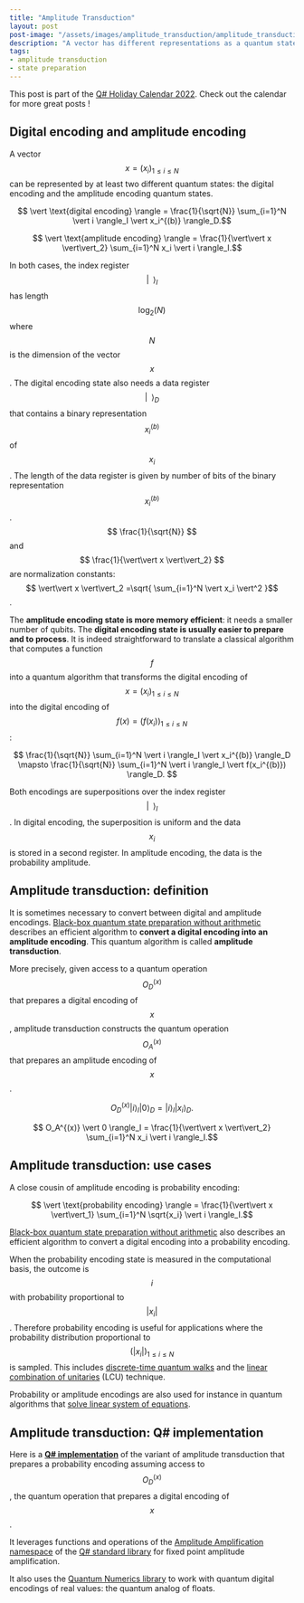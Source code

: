 ```yaml
---
title: "Amplitude Transduction"
layout: post
post-image: "/assets/images/amplitude_transduction/amplitude_transduction.jpg"
description: "A vector has different representations as a quantum state. Transforming one representation into another is extremly useful for some quantum algorithms. We describe the amplitude transduction quantum algorithm and link to its Q# implementation."
tags:
- amplitude transduction
- state preparation
---
```


This post is part of the [Q# Holiday Calendar 2022](https://devblogs.microsoft.com/qsharp/q-holiday-calendar-2022/). Check out the calendar for more great posts !

## Digital encoding and amplitude encoding

A vector $$ x = (x_i)_{1 \leq i \leq N} $$ can be represented by at least two different quantum states: the digital encoding and the amplitude encoding quantum states.

$$ \vert \text{digital encoding} \rangle = \frac{1}{\sqrt{N}} \sum_{i=1}^N \vert i \rangle_I \vert x_i^{(b)} \rangle_D.$$

$$ \vert \text{amplitude encoding} \rangle = \frac{1}{\vert\vert x \vert\vert_2} \sum_{i=1}^N x_i \vert i \rangle_I.$$

In both cases, the index register $$ \vert \,\,\, \rangle_I $$ has length $$ \log_2 (N) $$ where $$ N $$ is the dimension of the vector $$ x $$. The digital encoding state also needs a data register $$ \vert \,\,\, \rangle_D $$ that contains a binary representation $$ x_i^{(b)} $$ of $$ x_i $$. The length of the data register is given by number of bits of the binary representation $$ x_i^{(b)} $$. $$ \frac{1}{\sqrt{N}} $$ and $$ \frac{1}{\vert\vert x \vert\vert_2} $$ are normalization constants: $$ \vert\vert x \vert\vert_2 =\sqrt{ \sum_{i=1}^N \vert x_i \vert^2 }$$.

The **amplitude encoding state is more memory efficient**: it needs a smaller number of qubits. The **digital encoding state is usually easier to prepare and to process**. It is indeed straightforward to translate a classical algorithm that computes a function $$ f $$ into a quantum algorithm that transforms the digital encoding of $$ x = (x_i)_{1 \leq i \leq N} $$ into the digital encoding of $$ f(x) = (f(x_i))_{1 \leq i \leq N} $$:

$$ \frac{1}{\sqrt{N}} \sum_{i=1}^N \vert i \rangle_I \vert x_i^{(b)} \rangle_D \mapsto \frac{1}{\sqrt{N}} \sum_{i=1}^N \vert i \rangle_I \vert f(x_i^{(b)}) \rangle_D. $$

Both encodings are superpositions over the index register $$ \vert \,\,\, \rangle_I $$. In digital encoding, the superposition is uniform and the data $$ x_i $$ is stored in a second register. In amplitude encoding, the data is the probability amplitude.

## Amplitude transduction: definition

It is sometimes necessary to convert between digital and amplitude encodings. [Black-box quantum state preparation without arithmetic](https://arxiv.org/abs/1807.03206) describes an efficient algorithm to **convert a digital encoding into an amplitude encoding**. This quantum algorithm is called **amplitude transduction**.

More precisely, given access to a quantum operation $$ O_D^{(x)} $$ that prepares a digital encoding of $$ x $$, amplitude transduction constructs the quantum operation $$ O_A^{(x)} $$ that prepares an amplitude encoding of $$ x $$.

$$ O_D^{(x)} \vert i \rangle_I \vert 0 \rangle_D = \vert i \rangle_I \vert x_i \rangle_D. $$

$$ O_A^{(x)} \vert 0 \rangle_I = \frac{1}{\vert\vert x \vert\vert_2} \sum_{i=1}^N x_i \vert i \rangle_I.$$

## Amplitude transduction: use cases

A close cousin of amplitude encoding is probability encoding:

$$ \vert \text{probability encoding} \rangle = \frac{1}{\vert\vert x \vert\vert_1} \sum_{i=1}^N \sqrt{x_i} \vert i \rangle_I.$$

[Black-box quantum state preparation without arithmetic](https://arxiv.org/abs/1807.03206) also describes an efficient algorithm to convert a digital encoding into a probability encoding.

When the probability encoding state is measured in the computational basis, the outcome is $$ i $$ with probability proportional to $$ \vert x_i \vert $$. Therefore probability encoding is useful for applications where the probability distribution proportional to $$ (\vert x_i \vert)_{1 \leq i \leq N} $$ is sampled. This includes [discrete-time quantum walks](https://ieeexplore.ieee.org/document/1366222) and the [linear combination of unitaries](https://arxiv.org/abs/1501.01715) (LCU) technique.

Probability or amplitude encodings are also used for instance in quantum algorithms that [solve linear system of equations](https://arxiv.org/abs/0811.3171).

## Amplitude transduction: Q# implementation

 Here is a **[Q# implementation](https://github.com/vivienlonde/QW_Burgers/blob/master/FixedTimeSteps/AmplitudeTransduction.qs)** of the variant of amplitude transduction that prepares a probability encoding assuming access to $$ O_D^{(x)} $$, the quantum operation that prepares a digital encoding of $$ x $$.

 It leverages functions and operations of the [Amplitude Amplification namespace](https://learn.microsoft.com/en-us/qsharp/api/qsharp/microsoft.quantum.amplitudeamplification) of the [Q# standard library](https://learn.microsoft.com/en-us/azure/quantum/user-guide/libraries/?tabs=tabid-python) for fixed point amplitude amplification.

 It also uses the [Quantum Numerics library](https://learn.microsoft.com/en-us/azure/quantum/user-guide/libraries/numerics/numerics) to work with quantum digital encodings of real values: the quantum analog of floats.